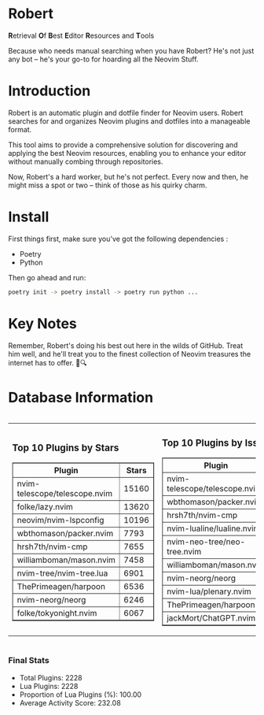 # Robert

**R**etrieval
**O**f
**B**est
**E**ditor
**R**esources and
**T**ools

Because who needs manual searching when you have Robert?
He's not just any bot – he's your go-to for hoarding all the Neovim Stuff.

# Introduction
Robert is an automatic plugin and dotfile finder for Neovim users. Robert searches for and organizes Neovim plugins and dotfiles into a manageable format.

This tool aims to provide a comprehensive solution for discovering and applying the best Neovim resources, enabling you to enhance your editor without manually combing through repositories.

Now, Robert's a hard worker, but he's not perfect. Every now and then, he might miss a spot or two – think of those as his quirky charm. 

# Install
 First things first, make sure you've got the following dependencies :
  - Poetry 
  - Python 

Then go ahead and run:

```bash
poetry init -> poetry install -> poetry run python ...
```
# Key Notes

Remember, Robert's doing his best out here in the wilds of GitHub. Treat him well, and he'll treat you to the finest collection of Neovim treasures the internet has to offer. 🎩🔍


# Database Information

<div style='display:flex;flex-direction:row;justify-content:space-between;'><table><tr><td><h3>Top 10 Plugins by Stars</h3><table border="1"><tr><th>Plugin</th><th>Stars</th></tr><tr><td>nvim-telescope/telescope.nvim</td><td>15160</td></tr><tr><td>folke/lazy.nvim</td><td>13620</td></tr><tr><td>neovim/nvim-lspconfig</td><td>10196</td></tr><tr><td>wbthomason/packer.nvim</td><td>7793</td></tr><tr><td>hrsh7th/nvim-cmp</td><td>7655</td></tr><tr><td>williamboman/mason.nvim</td><td>7458</td></tr><tr><td>nvim-tree/nvim-tree.lua</td><td>6901</td></tr><tr><td>ThePrimeagen/harpoon</td><td>6536</td></tr><tr><td>nvim-neorg/neorg</td><td>6246</td></tr><tr><td>folke/tokyonight.nvim</td><td>6067</td></tr></table></td><td><h3>Top 10 Plugins by Issues</h3><table border="1"><tr><th>Plugin</th><th>Issues</th></tr><tr><td>nvim-telescope/telescope.nvim</td><td>348</td></tr><tr><td>wbthomason/packer.nvim</td><td>305</td></tr><tr><td>hrsh7th/nvim-cmp</td><td>264</td></tr><tr><td>nvim-lualine/lualine.nvim</td><td>218</td></tr><tr><td>nvim-neo-tree/neo-tree.nvim</td><td>211</td></tr><tr><td>williamboman/mason.nvim</td><td>178</td></tr><tr><td>nvim-neorg/neorg</td><td>161</td></tr><tr><td>nvim-lua/plenary.nvim</td><td>140</td></tr><tr><td>ThePrimeagen/harpoon</td><td>116</td></tr><tr><td>jackMort/ChatGPT.nvim</td><td>108</td></tr></table></td><td><h3>Top 10 Plugins by Forks</h3><table border="1"><tr><th>Plugin</th><th>Forks</th></tr><tr><td>neovim/nvim-lspconfig</td><td>2040</td></tr><tr><td>nvim-telescope/telescope.nvim</td><td>813</td></tr><tr><td>nvim-tree/nvim-tree.lua</td><td>602</td></tr><tr><td>nvim-lualine/lualine.nvim</td><td>462</td></tr><tr><td>folke/tokyonight.nvim</td><td>398</td></tr><tr><td>hrsh7th/nvim-cmp</td><td>379</td></tr><tr><td>ThePrimeagen/harpoon</td><td>359</td></tr><tr><td>folke/lazy.nvim</td><td>327</td></tr><tr><td>jackMort/ChatGPT.nvim</td><td>308</td></tr><tr><td>nvimdev/lspsaga.nvim</td><td>287</td></tr></table></td></tr></table></div>

### Final Stats
- Total Plugins: 2228
- Lua Plugins: 2228
- Proportion of Lua Plugins (%): 100.00
- Average Activity Score: 232.08
